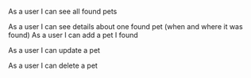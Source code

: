 As a user I can see all found pets

As a user I can see details about one found pet (when and where it was found)
As a user I can add a pet I found

As a user I can update a pet

As a user I can delete a pet
